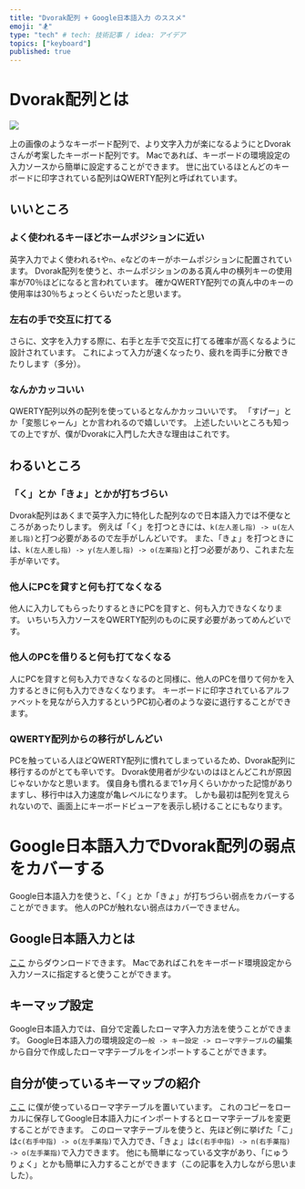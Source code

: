 ```yaml
---
title: "Dvorak配列 + Google日本語入力 のススメ"
emoji: "🏂"
type: "tech" # tech: 技術記事 / idea: アイデア
topics: ["keyboard"]
published: true
---
```


# Dvorak配列とは

![](https://storage.googleapis.com/zenn-user-upload/1vgvtfe3ajquc2la08qomjsnjmrs)

上の画像のようなキーボード配列で、より文字入力が楽になるようにとDvorakさんが考案したキーボード配列です。
Macであれば、キーボードの環境設定の入力ソースから簡単に設定することができます。
世に出ているほとんどのキーボードに印字されている配列はQWERTY配列と呼ばれています。

## いいところ

### よく使われるキーほどホームポジションに近い

英字入力でよく使われる`t`や`n`、`e`などのキーがホームポジションに配置されています。
Dvorak配列を使うと、ホームポジションのある真ん中の横列キーの使用率が70％ほどになると言われています。
確かQWERTY配列での真ん中のキーの使用率は30％ちょっとくらいだったと思います。

### 左右の手で交互に打てる

さらに、文字を入力する際に、右手と左手で交互に打てる確率が高くなるように設計されています。
これによって入力が速くなったり、疲れを両手に分散できたりします（多分）。

### なんかカッコいい

QWERTY配列以外の配列を使っているとなんかカッコいいです。
「すげー」とか「変態じゃーん」とか言われるので嬉しいです。
上述したいいところも知っての上ですが、僕がDvorakに入門した大きな理由はこれです。

## わるいところ

### 「く」とか「きょ」とかが打ちづらい

Dvorak配列はあくまで英字入力に特化した配列なので日本語入力では不便なところがあったりします。
例えば「く」を打つときには、`k(左人差し指) -> u(左人差し指)`と打つ必要があるので左手がしんどいです。
また、「きょ」を打つときには、`k(左人差し指) -> y(左人差し指) -> o(左薬指)`と打つ必要があり、これまた左手が辛いです。

### 他人にPCを貸すと何も打てなくなる

他人に入力してもらったりするときにPCを貸すと、何も入力できなくなります。
いちいち入力ソースをQWERTY配列のものに戻す必要があってめんどいです。

### 他人のPCを借りると何も打てなくなる

人にPCを貸すと何も入力できなくなるのと同様に、他人のPCを借りて何かを入力するときに何も入力できなくなります。
キーボードに印字されているアルファベットを見ながら入力するというPC初心者のような姿に退行することができます。

### QWERTY配列からの移行がしんどい

PCを触っている人ほどQWERTY配列に慣れてしまっているため、Dvorak配列に移行するのがとても辛いです。
Dvorak使用者が少ないのはほとんどこれが原因じゃないかなと思います。
僕自身も慣れるまで1ヶ月くらいかかった記憶がありますし、移行中は入力速度が亀レベルになります。
しかも最初は配列を覚えられないので、画面上にキーボードビューアを表示し続けることにもなります。

# Google日本語入力でDvorak配列の弱点をカバーする

Google日本語入力を使うと、「く」とか「きょ」が打ちづらい弱点をカバーすることができます。
他人のPCが触れない弱点はカバーできません。

## Google日本語入力とは

[ここ](https://www.google.co.jp/ime/) からダウンロードできます。
Macであればこれをキーボード環境設定から入力ソースに指定すると使うことができます。

## キーマップ設定

Google日本語入力では、自分で定義したローマ字入力方法を使うことができます。
Google日本語入力の環境設定の`一般 -> キー設定 -> ローマ字テーブル`の編集から自分で作成したローマ字テーブルをインポートすることができます。

## 自分が使っているキーマップの紹介

[ここ](https://raw.githubusercontent.com/rinchsan/dotfiles/master/dvorak-jp.txt) に僕が使っているローマ字テーブルを置いています。
これのコピーをローカルに保存してGoogle日本語入力にインポートするとローマ字テーブルを変更することができます。
このローマ字テーブルを使うと、先ほど例に挙げた「こ」は`c(右手中指) -> o(左手薬指)`で入力でき、「きょ」は`c(右手中指) -> n(右手薬指) -> o(左手薬指)`で入力できます。
他にも簡単になっている文字があり、「にゅうりょく」とかも簡単に入力することができます（この記事を入力しながら思いました）。
